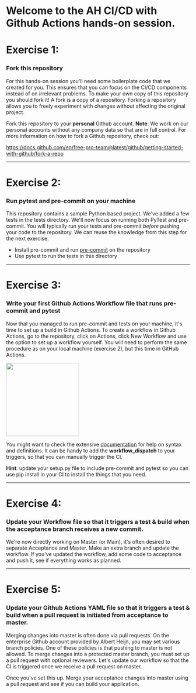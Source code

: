 # Welcome to the AH CI/CD with Github Actions hands-on session.

# Exercise 1:
### Fork this repository
For this hands-on session you'll need some boilerplate code that we created for you. This ensures that you can focus on the CI/CD components instead of on irrelevant problems. To make your own copy of this repository you should fork it! A fork is a copy of a repository. Forking a repository allows you to freely experiment with changes without affecting the original project.

Fork this repository to your **personal** Github account. **Note**: We work on our personal accounts without any company data so that are in full control. For more information on how to fork a Github repository, check out:

<https://docs.github.com/en/free-pro-team@latest/github/getting-started-with-github/fork-a-repo>

---
# Exercise 2:
### Run pytest and pre-commit on your machine
This repository contains a sample Python based project. We've added a few tests in the tests directory. We'll now focus on running both PyTest and pre-commit. You will typically run your tests and pre-commit _before_ pushing your code to the repository. We can reuse the knowledge from this step for the next exercise.
- Install pre-commit and run [pre-commit](https://pre-commit.com/) on the repository
- Use pytest to run the tests in this directory

---
# Exercise 3:
### Write your first Github Actions Workflow file that runs pre-commit and pytest
Now that you managed to run pre-commit and tests on your machine, it's time to set up a build in Github Actions. To create a workflow in Github Actions, go to the repository, click on Actions, click New Workflow and use the option to set up a workflow yourself. You will need to perform the same procedure as on your local machine (exercise 2), but this time in GitHub Actions.

<img src="static/github_workflow.png" height="200px">


You might want to check the extensive [documentation]( https://docs.github.com/en/free-pro-team@latest/actions) for help on syntax and definitions. It can be handy to add the **workflow_dispatch** to your triggers, so that you can manually trigger the CI.

**Hint**: update your setup.py file to include pre-commit and pytest so you can use pip install in your CI to install the things that you need.

---
# Exercise 4:
### Update your Workflow file so that it triggers a test & build when the acceptance branch receives a new commit.
We're now directly working on Master (or Main), it's often desired to separate Acceptance and Master. Make an extra branch and update the workflow. If you've updated the workflow, add some code to acceptance and push it, see if everything works as planned.

---
# Exercise 5:
### Update your Github Actions YAML file so that it triggers a test & build when a pull request is initiated from acceptance to master.
Merging changes into master is often done via pull requests. On the enterprise Github account provided by Albert Heijn, you may set various branch policies. One of these policies is that pushing to master is not allowed. To merge changes into a protected master branch, you must set up a pull request with optional reviewers. Let's update our workflow so that the CI is triggered once we receive a pull request on master.

Once you've set this up. Merge your acceptance changes into master using a pull request and see if you can build your application.
